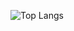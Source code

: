![Top Langs](https://github-readme-stats.vercel.app/api/top-langs/?username=tanyasarkjain&size_weight=0.5&count_weight=0.5)

